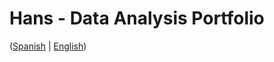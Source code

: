 # Hans - Data Analysis Portfolio 
([Spanish](https://github.com/HansAllTech/Hans_Data_Analysis_Portfolio/blob/main/Proyectos.md#tabla-de-contenido-es--en) | [English](https://github.com/HansAllTech/Hans_Data_Analysis_Portfolio/blob/main/Projects.md#table-of-content-es--en))                                       
                                                                                                                                                           
                                                                                 
                                                                                    
                                                     
                                   
                    
                                
          
      
    
   
 
  
